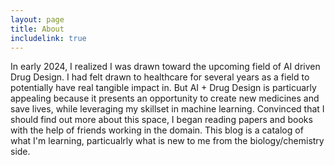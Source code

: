 ```yaml
---
layout: page
title: About
includelink: true
---
```


In early 2024, I realized I was drawn toward the upcoming field of AI driven Drug Design. I had felt drawn to healthcare for several years as a field to potentially have real tangible impact in. But AI + Drug Design is particuarly appealing because it presents an opportunity to create new medicines and save lives, while leveraging my skillset in machine learning. Convinced that I should find out more about this space, I began reading papers and books with the help of friends working in the domain. This blog is a catalog of what I'm learning, particualrly what is new to me from the biology/chemistry side.  
